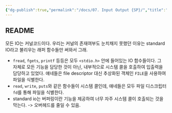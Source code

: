 ```yaml
---
{"dg-publish":true,"permalink":"/docs/07. Input Output {SP}/","title":"07. Input Output {SP}"}
---
```



## README

모든 IO는 커널코드이다. 우리는 커널의 존재여부도 눈치채지 못했던 이유는 standard IO라고 불리우는 래퍼 함수들만 써와서 그래.

- `fread`, `fgets`, `printf` 등등은 모두 `<stdio.h>` 안에 들어있는 IO 함수들이다. 그 자체로 모든 기능을 담당한 것이 아닌, 내부적으로 시스템 콜을 호출하여 입출력을 담당하고 있었다. 얘네들은 file descriptor 대신 추상화된 객체인 `FILE`을 사용하여 파일을 식별한다.
- `read`, `write`, `puts`와 같은 함수들이 시스템 콜인데, 얘네들은 모두 파일 디스크립터 `fd`를 통해 파일을 식별한다. 
- standard io는 버퍼링이란 기능을 제공하여 너무 자주 시스템 콜이 호출되는 것을 막는다. -> 오버헤드를 줄일 수 있음.

